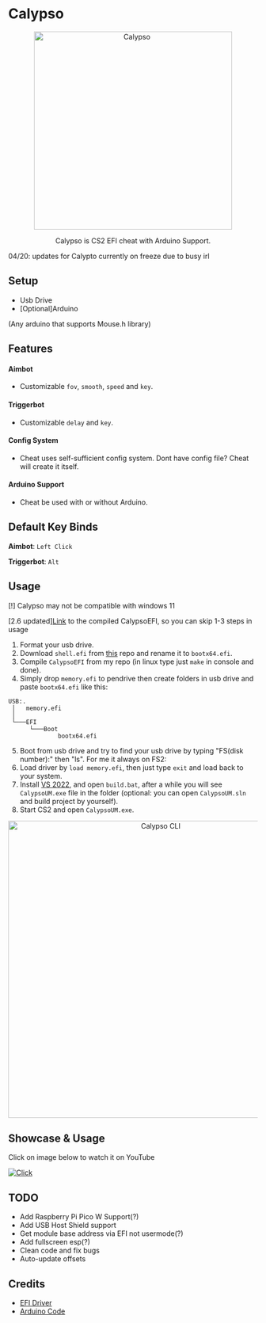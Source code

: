 # Calypso

<p align="center">
<img src="https://i.imgur.com/0VWHi0u.png" alt="Calypso" width="400" />
</p>

<p align="center">
Calypso is CS2 EFI cheat with Arduino Support.

04/20: updates for Calypto currently on freeze due to busy irl

</p>

## Setup
- Usb Drive
- [Optional]Arduino

(Any arduino that supports Mouse.h library)

## Features
#### Aimbot
- Customizable `fov`, `smooth`, `speed` and `key`.
#### Triggerbot
- Customizable `delay` and `key`.
#### Config System
- Cheat uses self-sufficient config system. Dont have config file? Cheat will create it itself.
#### Arduino Support
- Cheat be used with or without Arduino.

## Default Key Binds

 **Aimbot**: `Left Click`
 
 **Triggerbot**: `Alt`

## Usage
[!] Calypso may not be compatible with windows 11

[2.6 updated][Link](https://mega.nz/file/6xxAgb4T#gLYt3pbMdsPQdnb36Iq3zfLja-xg4gjK9zdbZhuTtjU) to the compiled CalypsoEFI, so you can skip 1-3 steps in usage
1. Format your usb drive.
2. Download `shell.efi` from [this](https://github.com/tianocore/edk2-archive/blob/master/ShellBinPkg/UefiShell/X64/Shell.efi) repo and rename it to `bootx64.efi`.
3. Compile `CalypsoEFI` from my repo (in linux type just `make` in console and done).
4. Simply drop `memory.efi` to pendrive then create folders in usb drive and paste `bootx64.efi` like this:
```
USB:.
 │   memory.efi
 │
 └───EFI
      └───Boot
              bootx64.efi
```
5. Boot from usb drive and try to find your usb drive by typing "FS(disk number):" then "ls". For me it always on FS2:
6. Load driver by `load memory.efi`, then just type `exit` and load back to your system.
7. Install [VS 2022](https://visualstudio.microsoft.com/downloads/), and open `build.bat`, after a while you will see `CalypsoUM.exe` file in the folder (optional: you can open `CalypsoUM.sln` and build project by yourself).
8. Start CS2 and open `CalypsoUM.exe`.

<p align="center">
<img src="https://i.imgur.com/0uCHTB9.png" alt="Calypso CLI" width="600"/>
</p>

## Showcase & Usage
Click on image below to watch it on YouTube

[![Click](https://i3.ytimg.com/vi/_rVH9mMZ--A/hqdefault.jpg)](https://www.youtube.com/watch?v=_rVH9mMZ--A)

## TODO
+ Add Raspberry Pi Pico W Support(?)
+ Add USB Host Shield support
+ Get module base address via EFI not usermode(?)
+ Add fullscreen esp(?)
+ Clean code and fix bugs
+ Auto-update offsets

## Credits
+ [EFI Driver](https://github.com/TheCruZ/EFI_Driver_Access)
+ [Arduino Code](https://github.com/backpack-0x1337/CyberAim-Valorant/)
